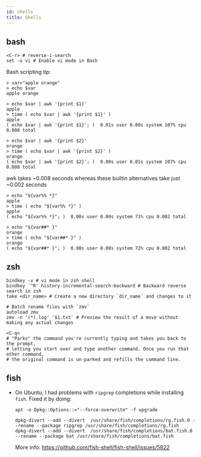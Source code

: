 ```yaml
---
id: shells
title: Shells
---
```


## bash

```shell
<C-r> # reverse-i-search
set -o vi # Enable vi mode in Bash
```

Bash scripting tip:

```shell
> var="apple orange"
> echo $var
apple orange

> echo $var | awk '{print $1}'
apple
> time ( echo $var | awk '{print $1}' )
apple
( echo $var | awk '{print $1}'; )  0.01s user 0.00s system 107% cpu 0.008 total

> echo $var | awk '{print $2}'
orange
> time ( echo $var | awk '{print $2}' )
orange
( echo $var | awk '{print $2}'; )  0.00s user 0.01s system 107% cpu 0.008 total
```

awk takes ~0.008 seconds whereas these builtin alternatives take just ~0.002 seconds

```shell
> echo "${var%% *}"
apple
> time ( echo "${var%% *}" )
apple
( echo "${var%% *}"; )  0.00s user 0.00s system 71% cpu 0.002 total

> echo "${var##* }"
orange
> time ( echo "${var##* }" )
orange
( echo "${var##* }"; )  0.00s user 0.00s system 72% cpu 0.002 total
```

## zsh

```shell
bindkey -v # vi mode in zsh shell
bindkey '^R' history-incremental-search-backward # Backward reverse search in zsh
take <dir_name> # Create a new directory `dir_name` and changes to it

# Batch rename files with `zmv`
autoload zmv
zmv -n '(*).log' '$1.txt' # Preview the result of a move without making any actual changes

<C-q>
# "Parks" the command you're currently typing and takes you back to the prompt,
# letting you start over and type another command. Once you run that other command,
# the original command is un-parked and refills the command line.
```

## fish

- On Ubuntu, I had problems with `ripgrep` completions while installing `fish`.
  Fixed it by doing:

  ```
  apt -o Dpkg::Options::="--force-overwrite" -f upgrade
  ```

  ```
  dpkg-divert --add --divert  /usr/share/fish/completions/rg.fish.0 --rename --package ripgrep /usr/share/fish/completions/rg.fish
  dpkg-divert --add --divert  /usr/share/fish/completions/bat.fish.0 --rename --package bat /usr/share/fish/completions/bat.fish
  ```

  More info: https://github.com/fish-shell/fish-shell/issues/5822

